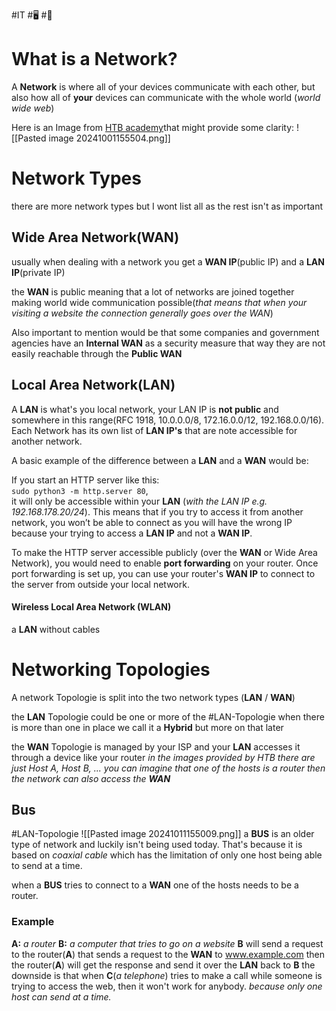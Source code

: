 #IT #🖥 #🏫 
# What is a Network?
A **Network** is where all of your devices communicate with each other, but also how all of **your** devices can communicate with the whole world (_world wide web_)

Here is an Image from [HTB academy](https://academy.hackthebox.com/module/34/section/297 )that might provide some clarity:
![[Pasted image 20241001155504.png]]
# Network Types
there are more network types but I wont list all as the rest isn't as important
## Wide Area Network(WAN)
usually when dealing with a network you get a **WAN IP**(public IP) and a **LAN IP**(private IP)

the **WAN** is public meaning that a lot of networks are joined together making world wide communication possible(*that means that when your visiting a website the connection generally goes over the WAN*)

Also important to mention would be that some companies and government agencies have an **Internal WAN** as a security measure that way they are not easily reachable through the **Public WAN**

## Local Area Network(LAN)
A **LAN** is what's you local network, your LAN IP is **not public** and somewhere in this range(RFC 1918, 10.0.0.0/8, 172.16.0.0/12, 192.168.0.0/16). Each Network has its own list of **LAN IP's** that are note accessible for another network.

A basic example of the difference between a **LAN** and a **WAN** would be:

If you start an HTTP server like this:  
`sudo python3 -m http.server 80`,  
it will only be accessible within your **LAN** (*with the LAN IP e.g. 192.168.178.20/24*). This means that if you try to access it from another network, you won’t be able to connect as you will have the wrong IP because your trying to access a **LAN IP** and not a **WAN IP**.

To make the HTTP server accessible publicly (over the **WAN** or Wide Area Network), you would need to enable **port forwarding** on your router. Once port forwarding is set up, you can use your router's **WAN IP** to connect to the server from outside your local network.

#### Wireless Local Area Network (WLAN)
a **LAN** without cables


# Networking Topologies
A network Topologie is split into the two network types (**LAN** / **WAN**)

the **LAN** Topologie could be one or more of the #LAN-Topologie when there is more than one in place we call it a **Hybrid** but more on that later

the **WAN** Topologie is managed by your ISP and your **LAN** accesses it through a device like your router
	_in the images provided by HTB there are just Host A, Host B, ... you can imagine that one of the hosts is a router then the network can also access the **WAN**_
## Bus
#LAN-Topologie
![[Pasted image 20241011155009.png]]
a **BUS** is an older type of network and luckily isn't being used today.
That's because it is based on _coaxial cable_ which has the limitation of only one host being able to send at a time.

when a **BUS** tries to connect to a **WAN** one of the hosts needs to be a router.
### Example
**A:** _a router_ 
**B:** _a computer that tries to go on a website_ 
	**B** will send a request to the router(**A**) that sends a request to the **WAN** to www.example.com then the router(**A**) will get the response and send it over the **LAN** back to **B**
the downside is that when **C**(_a telephone_) tries to make a call while someone is trying to access the web, then it won't work for anybody. _because only one host can send at a time._
